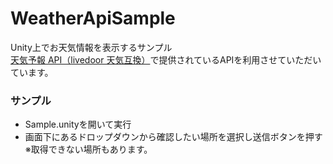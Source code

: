 # WeatherApiSample

Unity上でお天気情報を表示するサンプル  
[天気予報 API（livedoor 天気互換）](https://weather.tsukumijima.net/)で提供されているAPIを利用させていただいています。

### サンプル
- Sample.unityを開いて実行
- 画面下にあるドロップダウンから確認したい場所を選択し送信ボタンを押す
※取得できない場所もあります。


